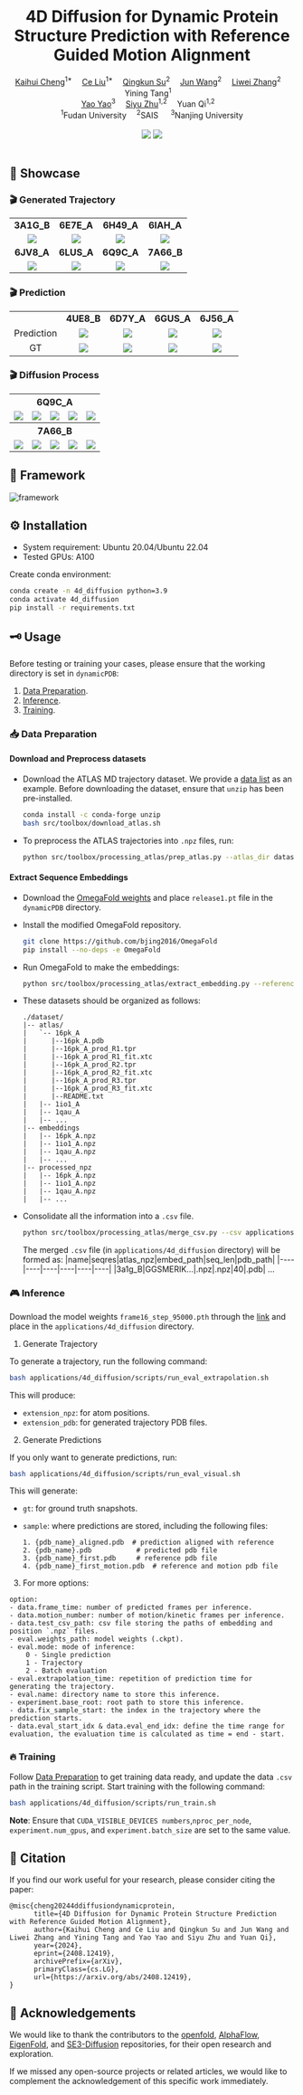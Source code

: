 <h1 align='center'>4D Diffusion for Dynamic Protein Structure Prediction with Reference Guided Motion Alignment</h1>

<div align='center'>
    <a href='https://github.com/Kaihui-Cheng' target='_blank'>Kaihui Cheng</a><sup>1*</sup>&emsp;
    <a href='https://github.com/cnexah' target='_blank'>Ce Liu</a><sup>1*</sup>&emsp;
    <a href='https://github.com/subazinga' target='_blank'>Qingkun Su</a><sup>2</sup>&emsp;
    <a href='https://github.com/wanggaa' target='_blank'>Jun Wang</a><sup>2</sup>&emsp;
    <a href='https://github.com/AricGamma' target='_blank'>Liwei Zhang</a><sup>2</sup>&emsp;
    <a target='_blank'>Yining Tang</a><sup>1</sup>&emsp;

</div>
<div align='center'>
    <a href='https://yoyo000.github.io/' target='_blank'>Yao Yao</a><sup>3</sup>&emsp;
    <a href='https://sites.google.com/site/zhusiyucs/home' target='_blank'>Siyu Zhu</a><sup>1,2</sup>&emsp;
    <a target='_blank'>Yuan Qi</a><sup>1,2</sup>&emsp;
</div>

<div align='center'>
    <sup>1</sup>Fudan University&emsp; <sup>2</sup>SAIS &emsp;  <sup>3</sup>Nanjing University
</div>

<br>
<div align='center'>
    <a href='https://github.com/fudan-generative-vision/dynamicPDB'><img src='https://img.shields.io/github/stars/fudan-generative-vision/dynamicPDB?style=social'></a>
    <a href='https://arxiv.org/abs/2408.12419'><img src='https://img.shields.io/badge/Paper-Arxiv-red'></a>
</div>

<br>

## 📸 Showcase



### 🎬 Generated Trajectory

<table class="center">
  <tr>
    <td style="text-align: center"><b>3A1G_B</b></td>
    <td style="text-align: center"><b>6E7E_A</b></td>
    <td style="text-align: center"><b>6H49_A</b></td>
    <td style="text-align: center"><b>6IAH_A</b></td>
  </tr>
  <tr>
    <td style="text-align: center"><a target="_blank" href="./assets/gif/trajectory/3A1G_B.gif"><img src="./assets/gif/trajectory/3A1G_B.gif"></a></td>
    <td style="text-align: center"><a target="_blank" href="./assets/gif/trajectory/6E7E_A.gif"><img src="./assets/gif/trajectory/6E7E_A.gif"></a></td>
    <td style="text-align: center"><a target="_blank" href="./assets/gif/trajectory/6H49_A.gif"><img src="./assets/gif/trajectory/6H49_A.gif"></a></td>
    <td style="text-align: center"><a target="_blank" href="./assets/gif/trajectory/6IAH_A.gif"><img src="./assets/gif/trajectory/6IAH_A.gif"></a></td>
  </tr>
  <tr>
    <td style="text-align: center"><b>6JV8_A</b></td>
    <td style="text-align: center"><b>6LUS_A</b></td>
    <td style="text-align: center"><b>6Q9C_A</b></td>
    <td style="text-align: center"><b>7A66_B</b></td>
  </tr>
  <tr>
    <td style="text-align: center"><a target="_blank" href="./assets/gif/trajectory/6JV8_A.gif"><img src="./assets/gif/trajectory/6JV8_A.gif"></a></td>
    <td style="text-align: center"><a target="_blank" href="./assets/gif/trajectory/6LUS_A.gif"><img src="./assets/gif/trajectory/6LUS_A.gif"></a></td>
    <td style="text-align: center"><a target="_blank" href="./assets/gif/trajectory/6Q9C_A.gif"><img src="./assets/gif/trajectory/6Q9C_A.gif"></a></td>
    <td style="text-align: center"><a target="_blank" href="./assets/gif/trajectory/7A66_B.gif"><img src="./assets/gif/trajectory/7A66_B.gif"></a></td>
  </tr>
</table>

### 🎬 Prediction
<table class="center">
  <tr>
    <td style="text-align: center"><b> </b></td>
    <td style="text-align: center"><b>4UE8_B</b></td>
    <td style="text-align: center"><b>6D7Y_A</b></td>
    <td style="text-align: center"><b>6GUS_A</b></td>
    <td style="text-align: center"><b>6J56_A</b></td>
  </tr>
  <tr>
    <td style="text-align: center">Prediction</td>
    <td style="text-align: center"><a target="_blank" href="./assets/gif/short-term/VS_GT/4UE8_B.gif"><img src="./assets/gif/short-term/VS_GT/4UE8_B.gif"></a></td>
    <td style="text-align: center"><a target="_blank" href="./assets/gif/short-term/VS_GT/6D7Y_A.gif"><img src="./assets/gif/short-term/VS_GT/6D7Y_A.gif"></a></td>
    <td style="text-align: center"><a target="_blank" href="./assets/gif/short-term/VS_GT/6GUS_A.gif"><img src="./assets/gif/short-term/VS_GT/6GUS_A.gif"></a></td>
    <td style="text-align: center"><a target="_blank" href="./assets/gif/short-term/VS_GT/6J56_A.gif"><img src="./assets/gif/short-term/VS_GT/6J56_A.gif"></a></td>
  </tr>
  <tr>
    <td style="text-align: center">GT</td>
    <td style="text-align: center"><a target="_blank" href="./assets/gif/short-term/VS_GT/4UE8_B_GT.gif"><img src="./assets/gif/short-term/VS_GT/4UE8_B_GT.gif"></a></td>
    <td style="text-align: center"><a target="_blank" href="./assets/gif/short-term/VS_GT/6D7Y_A_GT.gif"><img src="./assets/gif/short-term/VS_GT/6D7Y_A_GT.gif"></a></td>
    <td style="text-align: center"><a target="_blank" href="./assets/gif/short-term/VS_GT/6GUS_A_GT.gif"><img src="./assets/gif/short-term/VS_GT/6GUS_A_GT.gif"></a></td>
    <td style="text-align: center"><a target="_blank" href="./assets/gif/short-term/VS_GT/6J56_A_GT.gif"><img src="./assets/gif/short-term/VS_GT/6J56_A_GT.gif"></a></td>

  </tr>
</table>

### 🎬 Diffusion Process
<table class="center">
<tr>
    <tr>
      <th class="center" colspan="5" style="text-align:center;">6Q9C_A</th>
    </tr>
    <td style="text-align: center"><a target="_blank" href="./assets/gif/resverse-diff/6Q9C_A_TRAJ_FRAME_99.gif"><img src="./assets/gif/resverse-diff/6Q9C_A_TRAJ_FRAME_99.gif"></a></td>
    <td style="text-align: center"><a target="_blank" href="./assets/gif/resverse-diff/6Q9C_A_TRAJ_FRAME_10.gif"><img src="./assets/gif/resverse-diff/6Q9C_A_TRAJ_FRAME_10.gif"></a></td>
    <td style="text-align: center"><a target="_blank" href="./assets/gif/resverse-diff/6Q9C_A_TRAJ_FRAME_2.gif"><img src="./assets/gif/resverse-diff/6Q9C_A_TRAJ_FRAME_2.gif"></a></td>
    <td style="text-align: center"><a target="_blank" href="./assets/gif/resverse-diff/6Q9C_A_TRAJ_FRAME_1.gif"><img src="./assets/gif/resverse-diff/6Q9C_A_TRAJ_FRAME_1.gif"></a></td>
    <td style="text-align: center"><a target="_blank" href="./assets/gif/resverse-diff/6Q9C_A_TRAJ_FRAME_0.gif"><img src="./assets/gif/resverse-diff/6Q9C_A_TRAJ_FRAME_0.gif"></a></td>
  </tr>

  <tr>
      <th class="center" colspan="5" style="text-align:center;">7A66_B</th>
    </tr>
    <td style="text-align: center"><a target="_blank" href="./assets/gif/resverse-diff/7A66_B_TRAJ_FRAME_99.gif"><img src="./assets/gif/resverse-diff/7A66_B_TRAJ_FRAME_99.gif"></a></td>
    <td style="text-align: center"><a target="_blank" href="./assets/gif/resverse-diff/7A66_B_TRAJ_FRAME_10.gif"><img src="./assets/gif/resverse-diff/7A66_B_TRAJ_FRAME_10.gif"></a></td>
    <td style="text-align: center"><a target="_blank" href="./assets/gif/resverse-diff/7A66_B_TRAJ_FRAME_2.gif"><img src="./assets/gif/resverse-diff/7A66_B_TRAJ_FRAME_2.gif"></a></td>
    <td style="text-align: center"><a target="_blank" href="./assets/gif/resverse-diff/7A66_B_TRAJ_FRAME_1.gif"><img src="./assets/gif/resverse-diff/7A66_B_TRAJ_FRAME_1.gif"></a></td>
    <td style="text-align: center"><a target="_blank" href="./assets/gif/resverse-diff/7A66_B_TRAJ_FRAME_0.gif"><img src="./assets/gif/resverse-diff/7A66_B_TRAJ_FRAME_0.gif"></a></td>
  </tr>
</table>


## 🔧️ Framework

![framework](./assets/fig/pipeline.png)

## ⚙️ Installation

- System requirement: Ubuntu 20.04/Ubuntu 22.04
- Tested GPUs: A100

Create conda environment:

```bash
conda create -n 4d_diffusion python=3.9
conda activate 4d_diffusion
pip install -r requirements.txt
```

## 🗝️️ Usage

Before testing or training your cases, please ensure that the working directory is set in `dynamicPDB`:

1. [Data Preparation](#-data-preparation).
2. [Inference](#-inference).
3. [Training](#-training).


### 📥 Data Preparation
####  Download and Preprocess datasets
- Download the ATLAS MD trajectory dataset. We provide a [data list](./test_data.csv) as an example. Before downloading the dataset, ensure that `unzip` has been pre-installed.
  ```bash
  conda install -c conda-forge unzip
  bash src/toolbox/download_atlas.sh
  ```

- To preprocess the ATLAS trajectories into `.npz` files, run:
  ```bash
  python src/toolbox/processing_atlas/prep_atlas.py --atlas_dir dataset/atlas --outdir dataset/processed_npz --num_workers [N] --split applications/4d_diffusion/test_data.csv
  ```

####  Extract Sequence Embeddings
- Download the [OmegaFold weights](https://helixon.s3.amazonaws.com/release1.pt) and place `release1.pt` file in the `dynamicPDB` directory. 
- Install the modified OmegaFold repository.
  ```bash
  git clone https://github.com/bjing2016/OmegaFold
  pip install --no-deps -e OmegaFold
  ```
- Run OmegaFold to make the embeddings:
  ```bash
  python src/toolbox/processing_atlas/extract_embedding.py --reference_only --out_dir_root dataset/embeddings --lm_weights_path release1.pt --data_csv_path applications/4d_diffusion/test_data.csv
  ```

- These datasets should be organized as follows:

  ```text
  ./dataset/
  |-- atlas/
  |   `-- 16pk_A
  |      |--16pk_A.pdb
  |      |--16pk_A_prod_R1.tpr
  |      |--16pk_A_prod_R1_fit.xtc
  |      |--16pk_A_prod_R2.tpr
  |      |--16pk_A_prod_R2_fit.xtc
  |      |--16pk_A_prod_R3.tpr
  |      |--16pk_A_prod_R3_fit.xtc
  |      |--README.txt
  |   |-- 1io1_A
  |   |-- 1qau_A
  |   |-- ...
  |-- embeddings
  |   |-- 16pk_A.npz
  |   |-- 1io1_A.npz
  |   |-- 1qau_A.npz
  |   |-- ...
  |-- processed_npz
  |   |-- 16pk_A.npz
  |   |-- 1io1_A.npz
  |   |-- 1qau_A.npz
  |   |-- ...
  ```
- Consolidate all the information into a `.csv` file.

  ```bash
  python src/toolbox/processing_atlas/merge_csv.py --csv applications/4d_diffusion/test_data.csv --atlas_dir dataset/atlas --save_path applications/4d_diffusion/merged.csv --processed_npz dataset/processed_npz --embeddings dataset/embeddings
  ```

  The merged `.csv` file (in `applications/4d_diffusion` directory) will be formed as:
  |name|seqres|atlas_npz|embed_path|seq_len|pdb_path|
  |----|----|----|----|----|----|
  |3a1g_B|GGSMERIK...|.npz|.npz|40|.pdb|
  ...

### 🎮 Inference

Download the model weights `frame16_step_95000.pth` through the [link](https://huggingface.co/fudan-generative-ai/dynamicPDB/tree/main/OmegaFold) and place in the `applications/4d_diffusion` directory.

1. Generate Trajectory

To generate a trajectory, run the following command:

```bash
bash applications/4d_diffusion/scripts/run_eval_extrapolation.sh
```

This will produce:

- `extension_npz`: for atom positions.
- `extension_pdb`: for generated trajectory PDB files.

2. Generate Predictions

If you only want to generate predictions, run:

```bash
bash applications/4d_diffusion/scripts/run_eval_visual.sh
```

This will generate:

- `gt`: for ground truth snapshots.
- `sample`: where predictions are stored, including the following files:

  ```
  1. {pdb_name}_aligned.pdb  # prediction aligned with reference
  2. {pdb_name}.pdb           # predicted pdb file
  3. {pdb_name}_first.pdb     # reference pdb file
  4. {pdb_name}_first_motion.pdb  # reference and motion pdb file
  ```
<!--
3. Evaluation

To get the evaluation metric, run the following command:

```bash
bash applications/4d_diffusion/scripts/run_eval_metric.sh
```

This will generate:
  - `{pdb_name}_*.pkl`: contains information for multi-time predictions.
  - `{pdb_name}_*.pdb`: multi-time prediction PDB files.
You can visualize these generated `.pdb` files  with [PyMol](https://pymol.org/) or [Protein Viewer Extension](https://marketplace.visualstudio.com/items?itemName=ArianJamasb.protein-viewer).

To get the statistics, run:
```bash
python applications/4d_diffusion/print_metric.py --metric_path [PKL save path]
```
where `metric_path` is the directory containing `{pdb_name}_*.pkl` files.
-->
3. For more options:

```
option:
- data.frame_time: number of predicted frames per inference.
- data.motion_number: number of motion/kinetic frames per inference.
- data.test_csv_path: csv file storing the paths of embedding and position `.npz` files.
- eval.weights_path: model weights (.ckpt).
- eval.mode: mode of inference:
    0 - Single prediction
    1 - Trajectory
    2 - Batch evaluation
- eval.extrapolation_time: repetition of prediction time for generating the trajectory.
- eval.name: directory name to store this inference.
- experiment.base_root: root path to store this inference.
- data.fix_sample_start: the index in the trajectory where the prediction starts.
- data.eval_start_idx & data.eval_end_idx: define the time range for evaluation, the evaluation time is calculated as time = end - start.
```

### 🔥 Training

Follow [Data Preparation](#-data-preparation) to get training data ready, and update the data `.csv` path in the training script. Start training with the following command:

```bash
bash applications/4d_diffusion/scripts/run_train.sh
```

**Note**: Ensure that `CUDA_VISIBLE_DEVICES numbers`,`nproc_per_node`, `experiment.num_gpus`, and `experiment.batch_size` are set to the same value.


## 📝 Citation

If you find our work useful for your research, please consider citing the paper:

```
@misc{cheng20244ddiffusiondynamicprotein,
      title={4D Diffusion for Dynamic Protein Structure Prediction with Reference Guided Motion Alignment},
      author={Kaihui Cheng and Ce Liu and Qingkun Su and Jun Wang and Liwei Zhang and Yining Tang and Yao Yao and Siyu Zhu and Yuan Qi},
      year={2024},
      eprint={2408.12419},
      archivePrefix={arXiv},
      primaryClass={cs.LG},
      url={https://arxiv.org/abs/2408.12419},
}

```

## 🤗 Acknowledgements

We would like to thank the contributors to the [openfold](https://github.com/aqlaboratory/openfold), [AlphaFlow](https://github.com/bjing2016/alphaflow), [EigenFold](https://github.com/bjing2016/EigenFold), and [SE3-Diffusion](https://github.com/jasonkyuyim/se3_diffusion) repositories, for their open research and exploration.

If we missed any open-source projects or related articles, we would like to complement the acknowledgement of this specific work immediately.

